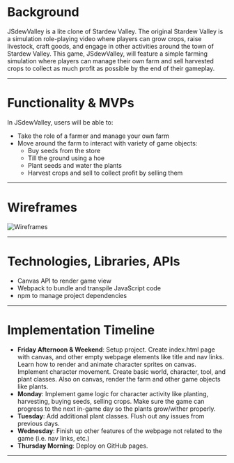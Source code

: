 # Background

JSdewValley is a lite clone of Stardew Valley. The original Stardew Valley is a simulation role-playing video where players can grow crops, raise livestock, craft goods, and engage in other activities around the town of Stardew Valley. This game, JSdewValley, will feature a simple farming simulation where players can manage their own farm and sell harvested crops to collect as much profit as possible by the end of their gameplay. 

---

# Functionality & MVPs

In JSdewValley, users will be able to: 
- Take the role of a farmer and manage your own farm
- Move around the farm to interact with variety of game objects:
  - Buy seeds from the store
  - Till the ground using a hoe
  - Plant seeds and water the plants
  - Harvest crops and sell to collect profit by selling them

---

# Wireframes
![Wireframes](https://i.postimg.cc/vmFcqgmT/JS-Proj-Wireframes.png)

---

# Technologies, Libraries, APIs

- Canvas API to render game view
- Webpack to bundle and transpile JavaScript code
- npm to manage project dependencies

---

# Implementation Timeline

- **Friday Afternoon & Weekend**: Setup project. Create index.html page with canvas, and other empty webpage elements like title and nav links. Learn how to render and animate character sprites on canvas. Implement character movement. Create basic world, character, tool, and plant classes. Also on canvas, render the farm and other game objects like plants. 
- **Monday**: Implement game logic for character activity like planting, harvesting, buying seeds, selling crops. Make sure the game can progress to the next in-game day so the plants grow/wither properly. 
- **Tuesday**: Add additional plant classes. Flush out any issues from previous days.
- **Wednesday**: Finish up other features of the webpage not related to the game (i.e. nav links, etc.)
- **Thursday Morning**: Deploy on GitHub pages. 

---